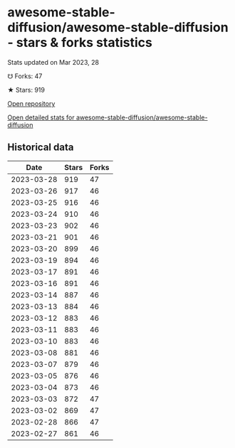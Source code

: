 # awesome-stable-diffusion/awesome-stable-diffusion - stars & forks statistics

Stats updated on Mar 2023, 28

☋ Forks: 47

★ Stars: 919

[Open repository](https://github.com/awesome-stable-diffusion/awesome-stable-diffusion)

[Open detailed stats for awesome-stable-diffusion/awesome-stable-diffusion](https://reviewgithub.com/rep/awesome-stable-diffusion/awesome-stable-diffusion)

## Historical data
| Date | Stars | Forks |
|------|-------|-------|
| 2023-03-28 | 919 | 47 | 
| 2023-03-26 | 917 | 46 | 
| 2023-03-25 | 916 | 46 | 
| 2023-03-24 | 910 | 46 | 
| 2023-03-23 | 902 | 46 | 
| 2023-03-21 | 901 | 46 | 
| 2023-03-20 | 899 | 46 | 
| 2023-03-19 | 894 | 46 | 
| 2023-03-17 | 891 | 46 | 
| 2023-03-16 | 891 | 46 | 
| 2023-03-14 | 887 | 46 | 
| 2023-03-13 | 884 | 46 | 
| 2023-03-12 | 883 | 46 | 
| 2023-03-11 | 883 | 46 | 
| 2023-03-10 | 883 | 46 | 
| 2023-03-08 | 881 | 46 | 
| 2023-03-07 | 879 | 46 | 
| 2023-03-05 | 876 | 46 | 
| 2023-03-04 | 873 | 46 | 
| 2023-03-03 | 872 | 47 | 
| 2023-03-02 | 869 | 47 | 
| 2023-02-28 | 866 | 47 | 
| 2023-02-27 | 861 | 46 | 

